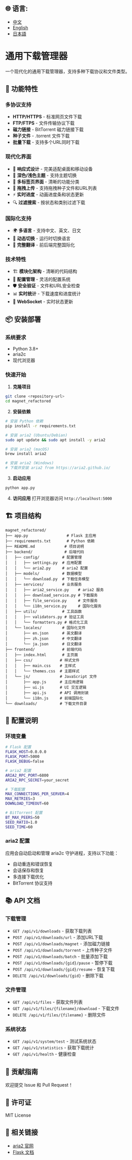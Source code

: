 ## 🌐 语言:

  - [中文](README-zh.md)
  - [English](README.md)
  - [日本語](README-ja.md)

# 通用下载管理器

一个现代化的通用下载管理器，支持多种下载协议和文件类型。

## 🚀 功能特性

### 多协议支持
- **HTTP/HTTPS** - 标准网页文件下载
- **FTP/FTPS** - 文件传输协议下载
- **磁力链接** - BitTorrent 磁力链接下载
- **种子文件** - .torrent 文件下载
- **批量下载** - 支持多个URL同时下载

### 现代化界面
- 🎨 **响应式设计** - 完美适配桌面和移动设备
- 🌙 **深色/浅色主题** - 支持主题切换
- 📱 **多标签页界面** - 清晰的功能分类
- 🎯 **拖拽上传** - 支持拖拽种子文件和URL列表
- ⚡ **实时进度** - 动画进度条和状态更新
- 🔍 **过滤搜索** - 按状态和类别过滤下载

### 国际化支持
- 🌍 **多语言** - 支持中文、英文、日文
- 🔄 **动态切换** - 运行时切换语言
- 📝 **完整翻译** - 前后端完整国际化

### 技术特性
- 🏗️ **模块化架构** - 清晰的代码结构
- 🔧 **配置管理** - 灵活的配置系统
- 🛡️ **安全验证** - 文件和URL安全检查
- 📊 **实时统计** - 下载速度和进度统计
- 🔌 **WebSocket** - 实时状态更新

## 📦 安装部署

### 系统要求
- Python 3.8+
- aria2c
- 现代浏览器

### 快速开始

1. **克隆项目**
```bash
git clone <repository-url>
cd magnet_refactored
```

2. **安装依赖**
```bash
# 安装 Python 依赖
pip install -r requirements.txt

# 安装 aria2 (Ubuntu/Debian)
sudo apt update && sudo apt install -y aria2

# 安装 aria2 (macOS)
brew install aria2

# 安装 aria2 (Windows)
# 下载并安装 aria2 from https://aria2.github.io/
```

3. **启动应用**
```bash
python app.py
```

4. **访问应用**
打开浏览器访问 `http://localhost:5000`

## 🏗️ 项目结构

```
magnet_refactored/
├── app.py                 # Flask 主应用
├── requirements.txt       # Python 依赖
├── README.md             # 项目说明
├── backend/              # 后端代码
│   ├── config/          # 配置管理
│   │   ├── settings.py  # 应用配置
│   │   └── aria2.py     # aria2 配置
│   ├── models/          # 数据模型
│   │   └── download.py  # 下载任务模型
│   ├── services/        # 业务服务
│   │   ├── aria2_service.py    # aria2 服务
│   │   ├── download_service.py # 下载服务
│   │   ├── file_service.py     # 文件服务
│   │   └── i18n_service.py     # 国际化服务
│   ├── utils/           # 工具函数
│   │   ├── validators.py # 验证工具
│   │   └── formatters.py # 格式化工具
│   └── locales/         # 国际化文件
│       ├── en.json      # 英文翻译
│       ├── zh.json      # 中文翻译
│       └── ja.json      # 日文翻译
├── frontend/            # 前端代码
│   ├── index.html       # 主页面
│   ├── css/            # 样式文件
│   │   ├── main.css    # 主样式
│   │   └── themes.css  # 主题样式
│   └── js/             # JavaScript 文件
│       ├── app.js      # 主应用逻辑
│       ├── ui.js       # UI 交互逻辑
│       ├── api.js      # API 调用封装
│       └── i18n.js     # 前端国际化
└── downloads/          # 下载文件目录
```

## 🔧 配置说明

### 环境变量
```bash
# Flask 配置
FLASK_HOST=0.0.0.0
FLASK_PORT=5000
FLASK_DEBUG=false

# aria2 配置
ARIA2_RPC_PORT=6800
ARIA2_RPC_SECRET=your_secret

# 下载配置
MAX_CONNECTIONS_PER_SERVER=4
MAX_RETRIES=3
DOWNLOAD_TIMEOUT=60

# BitTorrent 配置
BT_MAX_PEERS=50
SEED_RATIO=1.0
SEED_TIME=60
```

### aria2 配置
应用会自动启动和管理 aria2c 守护进程，支持以下功能：
- 自动重连和错误恢复
- 会话保存和恢复
- 多连接下载优化
- BitTorrent 协议支持

## 📚 API 文档

### 下载管理
- `GET /api/v1/downloads` - 获取下载列表
- `POST /api/v1/downloads/url` - 添加URL下载
- `POST /api/v1/downloads/magnet` - 添加磁力链接
- `POST /api/v1/downloads/torrent` - 上传种子文件
- `POST /api/v1/downloads/batch` - 批量添加下载
- `POST /api/v1/downloads/{gid}/pause` - 暂停下载
- `POST /api/v1/downloads/{gid}/resume` - 恢复下载
- `DELETE /api/v1/downloads/{gid}` - 删除下载

### 文件管理
- `GET /api/v1/files` - 获取文件列表
- `GET /api/v1/files/{filename}/download` - 下载文件
- `DELETE /api/v1/files/{filename}` - 删除文件

### 系统状态
- `GET /api/v1/system/test` - 测试系统状态
- `GET /api/v1/statistics` - 获取下载统计
- `GET /api/v1/health` - 健康检查

## 🤝 贡献指南

欢迎提交 Issue 和 Pull Request！

## 📄 许可证

MIT License

## 🔗 相关链接

- [aria2 官网](https://aria2.github.io/)
- [Flask 文档](https://flask.palletsprojects.com/)

